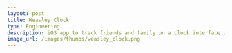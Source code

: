 ```yaml
---
layout: post
title: Weasley Clock
type: Engineering
description: iOS app to track friends and family on a clock interface with geofencing, inspired by the awesome Weasley clock from the Harry Potter series.
image_url: /images/thumbs/weasley_clock.png
---
```


